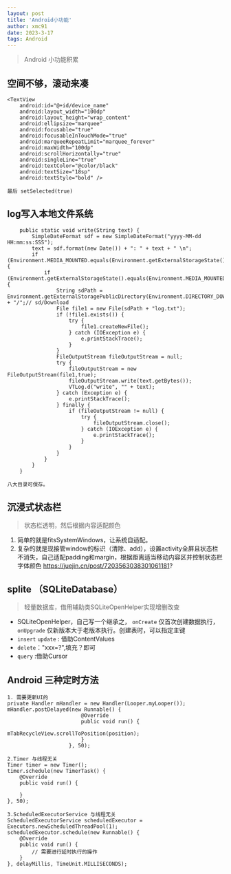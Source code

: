 ```yaml
---
layout: post
title: 'Android小功能'
author: xmc91
date: 2023-3-17
tags: Android 
---
```

> Android 小功能积累

## 空间不够，滚动来凑	

```
<TextView
    android:id="@+id/device_name"
    android:layout_width="100dp"
    android:layout_height="wrap_content"
    android:ellipsize="marquee"
    android:focusable="true"
    android:focusableInTouchMode="true"
    android:marqueeRepeatLimit="marquee_forever"
    android:maxWidth="100dp"
    android:scrollHorizontally="true"
    android:singleLine="true"
    android:textColor="@color/black"
    android:textSize="18sp"
    android:textStyle="bold" />

最后 setSelected(true)    
```

## log写入本地文件系统	

```
    public static void write(String text) {
        SimpleDateFormat sdf = new SimpleDateFormat("yyyy-MM-dd HH:mm:ss:SSS");
        text = sdf.format(new Date()) + ": " + text + " \n";
        if (Environment.MEDIA_MOUNTED.equals(Environment.getExternalStorageState())) {
            if (Environment.getExternalStorageState().equals(Environment.MEDIA_MOUNTED)) {
                String sdPath = Environment.getExternalStoragePublicDirectory(Environment.DIRECTORY_DOWNLOADS) + "/";// sd/Download
                File file1 = new File(sdPath + "log.txt");
                if (!file1.exists()) {
                    try {
                        file1.createNewFile();
                    } catch (IOException e) {
                        e.printStackTrace();
                    }
                }
                FileOutputStream fileOutputStream = null;
                try {
                    fileOutputStream = new FileOutputStream(file1,true);
                    fileOutputStream.write(text.getBytes());
                    VTLog.d("write", "" + text);
                } catch (Exception e) {
                    e.printStackTrace();
                } finally {
                    if (fileOutputStream != null) {
                        try {
                            fileOutputStream.close();
                        } catch (IOException e) {
                            e.printStackTrace();
                        }
                    }
                }
            }
        }
    }
    
八大目录可保存。    
```
## 沉浸式状态栏
> 状态栏透明，然后根据内容适配颜色

1. 简单的就是fitsSystemWindows，让系统自适配。
2. 复杂的就是现接管window的标识（清除、add），设置activity全屏且状态栏不消失，自己适配padding和margin，根据距离适当移动内容区并控制状态栏字体颜色
 https://juejin.cn/post/7203563038301061181?

## splite （SQLiteDatabase）
> 轻量数据库，借用辅助类SQLiteOpenHelper实现增删改查

+ SQLiteOpenHelper，自己写一个继承之， `onCreate` 仅首次创建数据执行，`onUpgrade` 仅新版本大于老版本执行。创建表时，可以指定主键
+ `insert` `update` : 借助ContentValues
+ `delete`："xxx=?",填充？即可
+ `query` :借助Cursor

## Android 三种定时方法
```
1. 需要更新UI的
private Handler mHandler = new Handler(Looper.myLooper());
mHandler.postDelayed(new Runnable() {
                        @Override
                        public void run() {
                            mTabRecycleView.scrollToPosition(position);
                        }
                    }, 50);

2.Timer 与线程无关
Timer timer = new Timer();
timer.schedule(new TimerTask() {
    @Override
    public void run() {
       
    }
}, 50);

3.ScheduledExecutorService 与线程无关
ScheduledExecutorService scheduledExecutor = Executors.newScheduledThreadPool(1);
scheduledExecutor.schedule(new Runnable() {
    @Override
    public void run() {
        // 需要进行延时执行的操作
    }
}, delayMillis, TimeUnit.MILLISECONDS);
```

